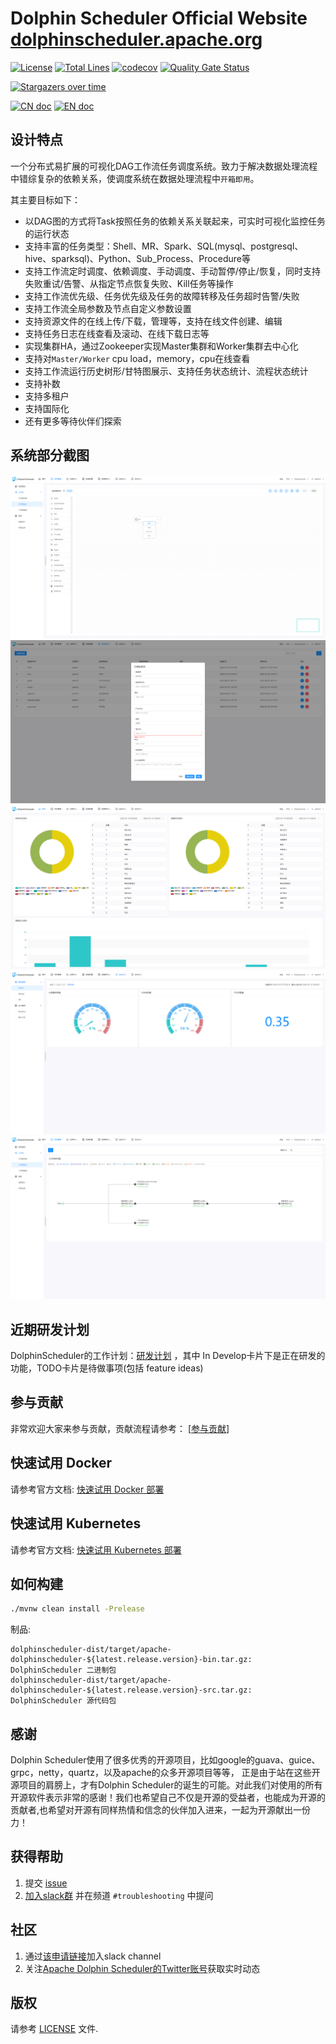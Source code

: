 Dolphin Scheduler Official Website
[dolphinscheduler.apache.org](https://dolphinscheduler.apache.org)
============

[![License](https://img.shields.io/badge/license-Apache%202-4EB1BA.svg)](https://www.apache.org/licenses/LICENSE-2.0.html)
[![Total Lines](https://tokei.rs/b1/github/apache/dolphinscheduler?category=lines)](https://github.com/apache/dolphinscheduler)
[![codecov](https://codecov.io/gh/apache/dolphinscheduler/branch/dev/graph/badge.svg)](https://codecov.io/gh/apache/dolphinscheduler/branch/dev)
[![Quality Gate Status](https://sonarcloud.io/api/project_badges/measure?project=apache-dolphinscheduler&metric=alert_status)](https://sonarcloud.io/dashboard?id=apache-dolphinscheduler)


[![Stargazers over time](https://starchart.cc/apache/dolphinscheduler.svg)](https://starchart.cc/apache/dolphinscheduler)

[![CN doc](https://img.shields.io/badge/文档-中文版-blue.svg)](README_zh_CN.md)
[![EN doc](https://img.shields.io/badge/document-English-blue.svg)](README.md)

## 设计特点

一个分布式易扩展的可视化DAG工作流任务调度系统。致力于解决数据处理流程中错综复杂的依赖关系，使调度系统在数据处理流程中`开箱即用`。

其主要目标如下：

 - 以DAG图的方式将Task按照任务的依赖关系关联起来，可实时可视化监控任务的运行状态
 - 支持丰富的任务类型：Shell、MR、Spark、SQL(mysql、postgresql、hive、sparksql)、Python、Sub_Process、Procedure等
 - 支持工作流定时调度、依赖调度、手动调度、手动暂停/停止/恢复，同时支持失败重试/告警、从指定节点恢复失败、Kill任务等操作
 - 支持工作流优先级、任务优先级及任务的故障转移及任务超时告警/失败
 - 支持工作流全局参数及节点自定义参数设置
 - 支持资源文件的在线上传/下载，管理等，支持在线文件创建、编辑
 - 支持任务日志在线查看及滚动、在线下载日志等
 - 实现集群HA，通过Zookeeper实现Master集群和Worker集群去中心化
 - 支持对`Master/Worker` cpu load，memory，cpu在线查看
 - 支持工作流运行历史树形/甘特图展示、支持任务状态统计、流程状态统计
 - 支持补数
 - 支持多租户
 - 支持国际化
 - 还有更多等待伙伴们探索

## 系统部分截图

![dag](https://github.com/apache/dolphinscheduler/blob/dev/images/zh_CN/dag.png)
![data-source](https://github.com/apache/dolphinscheduler/blob/dev/images/zh_CN/data-source.png)
![home](https://github.com/apache/dolphinscheduler/blob/dev/images/zh_CN/home.png)
![master](https://github.com/apache/dolphinscheduler/blob/dev/images/zh_CN/master.png)
![workflow-tree](https://github.com/apache/dolphinscheduler/blob/dev/images/zh_CN/workflow-tree.png)

## 近期研发计划

DolphinScheduler的工作计划：<a href="https://github.com/apache/dolphinscheduler/projects/1" target="_blank">研发计划</a> ，其中 In Develop卡片下是正在研发的功能，TODO卡片是待做事项(包括 feature ideas)

## 参与贡献

非常欢迎大家来参与贡献，贡献流程请参考：
[[参与贡献](https://dolphinscheduler.apache.org/zh-cn/community/development/contribute.html)]

## 快速试用 Docker

请参考官方文档: [快速试用 Docker 部署](http://dolphinscheduler.apache.org/zh-cn/docs/latest/user_doc/guide/installation/docker.html)

## 快速试用 Kubernetes

请参考官方文档: [快速试用 Kubernetes 部署](http://dolphinscheduler.apache.org/zh-cn/docs/latest/user_doc/guide/installation/kubernetes.html)

## 如何构建

```bash
./mvnw clean install -Prelease
```

制品:

```
dolphinscheduler-dist/target/apache-dolphinscheduler-${latest.release.version}-bin.tar.gz: DolphinScheduler 二进制包
dolphinscheduler-dist/target/apache-dolphinscheduler-${latest.release.version}-src.tar.gz: DolphinScheduler 源代码包
```

## 感谢

Dolphin Scheduler使用了很多优秀的开源项目，比如google的guava、guice、grpc，netty，quartz，以及apache的众多开源项目等等，
正是由于站在这些开源项目的肩膀上，才有Dolphin Scheduler的诞生的可能。对此我们对使用的所有开源软件表示非常的感谢！我们也希望自己不仅是开源的受益者，也能成为开源的贡献者,也希望对开源有同样热情和信念的伙伴加入进来，一起为开源献出一份力！

## 获得帮助

1. 提交 [issue](https://github.com/apache/dolphinscheduler/issues/new/choose)
2. [加入slack群](https://join.slack.com/t/asf-dolphinscheduler/shared_invite/zt-omtdhuio-_JISsxYhiVsltmC5h38yfw) 并在频道 `#troubleshooting` 中提问

## 社区

1. 通过[该申请链接](https://join.slack.com/t/asf-dolphinscheduler/shared_invite/zt-omtdhuio-_JISsxYhiVsltmC5h38yfw)加入slack channel
2. 关注[Apache Dolphin Scheduler的Twitter账号](https://twitter.com/dolphinschedule)获取实时动态

## 版权

请参考 [LICENSE](https://github.com/apache/dolphinscheduler/blob/dev/LICENSE) 文件.
